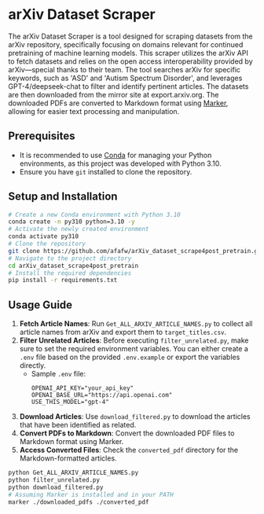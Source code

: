 # arXiv Dataset Scraper

The arXiv Dataset Scraper is a tool designed for scraping datasets from the arXiv repository, specifically focusing on domains relevant for continued pretraining of machine learning models. This scraper utilizes the arXiv API to fetch datasets and relies on the open access interoperability provided by arXiv—special thanks to their team. The tool searches arXiv for specific keywords, such as 'ASD' and 'Autism Spectrum Disorder', and leverages GPT-4/deepseek-chat to filter and identify pertinent articles. The datasets are then downloaded from the mirror site at export.arxiv.org. The downloaded PDFs are converted to Markdown format using [Marker](https://github.com/VikParuchuri/marker), allowing for easier text processing and manipulation.

## Prerequisites

- It is recommended to use [Conda](https://docs.conda.io/en/latest/) for managing your Python environments, as this project was developed with Python 3.10.
- Ensure you have `git` installed to clone the repository.

## Setup and Installation

```bash
# Create a new Conda environment with Python 3.10
conda create -n py310 python=3.10 -y
# Activate the newly created environment
conda activate py310
# Clone the repository
git clone https://github.com/afafw/arXiv_dataset_scrape4post_pretrain.git
# Navigate to the project directory
cd arXiv_dataset_scrape4post_pretrain
# Install the required dependencies
pip install -r requirements.txt
```

## Usage Guide
1. **Fetch Article Names**: Run `Get_ALL_ARXIV_ARTICLE_NAMES.py` to collect all article names from arXiv and export them to `target_titles.csv`.
2. **Filter Unrelated Articles**: Before executing `filter_unrelated.py`, make sure to set the required environment variables. You can either create a `.env` file based on the provided `.env.example` or export the variables directly.
   - Sample `.env` file:
     ```
     OPENAI_API_KEY="your_api_key"
     OPENAI_BASE_URL="https://api.openai.com"
     USE_THIS_MODEL="gpt-4"
     ```
3. **Download Articles**: Use `download_filtered.py` to download the articles that have been identified as related.
4. **Convert PDFs to Markdown**: Convert the downloaded PDF files to Markdown format using Marker.
5. **Access Converted Files**: Check the `converted_pdf` directory for the Markdown-formatted articles.

```bash
python Get_ALL_ARXIV_ARTICLE_NAMES.py
python filter_unrelated.py
python download_filtered.py
# Assuming Marker is installed and in your PATH
marker ./downloaded_pdfs ./converted_pdf
```

